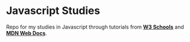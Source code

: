 # Javascript Studies

Repo for my studies in Javascript through tutorials from **[W3 Schools](https://www.w3schools.com/js/default.asp)** and **[MDN Web Docs](https://developer.mozilla.org/pt-BR/docs/Learn/JavaScript)**. 
